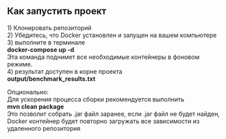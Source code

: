 <h2>Как запустить проект</h2>
1) Клонировать репозиторий<br>
2) Убедитесь, что Docker установлен и запущен на вашем компьютере<br>
3) выполните в терминале<br>
   <b>docker-compose up -d</b><br>
   Эта команда поднимет все необходимые контейнеры в фоновом режиме.<br>
4) результат доступен в корне проекта <br>
   <b>output/benchmark_results.txt</b><br>
<p></p>
Опционально:<br>
  Для ускорения процесса сборки рекомендуется выполнить <br>
  <b>mvn clean package</b><br>
  Это позволит собрать .jar файл заранее, если .jar файл не будет найден, Docker контейнер будет повторно загружать все зависимости из удаленного репозитория
